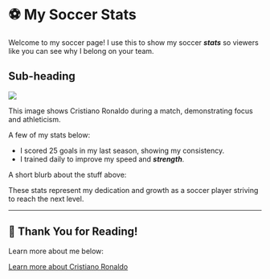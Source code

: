 # ⚽ My Soccer Stats

Welcome to my soccer page! I use this to show my soccer ***stats*** so viewers like you can see why I belong on your team.

## Sub-heading
<img src="https://upload.wikimedia.org/wikipedia/commons/8/8c/Cristiano_Ronaldo_2018.jpg"/>

This image shows Cristiano Ronaldo during a match, demonstrating focus and athleticism.

A few of my stats below:

- I scored 25 goals in my last season, showing my consistency.
- I trained daily to improve my speed and ***strength***.

A short blurb about the stuff above: 

These stats represent my dedication and growth as a soccer player striving to reach the next level.

---
## 🙏 Thank You for Reading!

Learn more about me below:

[Learn more about Cristiano Ronaldo](https://www.fifa.com/fifaplus/en/players/cristiano-ronaldo)



